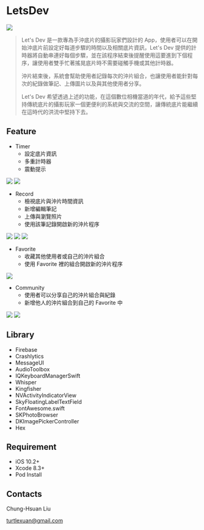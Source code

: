 # LetsDev

![](https://cloud.githubusercontent.com/assets/12083776/25850124/acf02fa4-34f3-11e7-9c44-fd715d42e3d1.png)

>Let's Dev 是一款專為手沖底片的攝影玩家們設計的 App，使用者可以在開始沖底片前設定好每道步驟的時間以及相關底片資訊，Let's Dev 提供的計時器將自動串連好每個步驟，並在該程序結束後提醒使用這要進到下個程序，讓使用者雙手忙著搖晃底片時不需要碰觸手機或其他計時器。
>
>沖片結束後，系統會幫助使用者記錄每次的沖片組合，也讓使用者能針對每次的紀錄做筆記、上傳圖片以及與其他使用者分享。
>
>Let's Dev 希望透過上述的功能，在這個數位相機當道的年代，給予這些堅持傳統底片的攝影玩家一個更便利的系統與交流的空間，讓傳統底片能繼續在這時代的洪流中堅持下去。

## Feature
* Timer
  * 設定底片資訊
  * 多重計時器
  * 震動提示

![](https://cloud.githubusercontent.com/assets/12083776/25850127/ae1a20f6-34f3-11e7-8c82-815f16b63bd7.png)
![](https://cloud.githubusercontent.com/assets/12083776/25850236/14b651d6-34f4-11e7-87ad-16c0002f90fc.png)

* Record
  * 檢視底片與沖片時間資訊
  * 新增編輯筆記
  * 上傳與瀏覽照片
  * 使用該筆記錄開啟新的沖片程序

![](https://cloud.githubusercontent.com/assets/12083776/25850129/af54e938-34f3-11e7-9dbc-311e50e23319.png)
![](https://cloud.githubusercontent.com/assets/12083776/25850429/cf28ec54-34f4-11e7-874c-a26c75e3e2b2.png)
![](https://cloud.githubusercontent.com/assets/12083776/25850820/5edfd9f6-34f6-11e7-8c2d-33fd04e4a23e.png)

* Favorite
  * 收藏其他使用者或自己的沖片組合
  * 使用 Favorite 裡的組合開啟新的沖片程序

![](https://cloud.githubusercontent.com/assets/12083776/25850136/b3e679f8-34f3-11e7-86cf-9378d1facd38.png)

* Community
  * 使用者可以分享自己的沖片組合與紀錄
  * 新增他人的沖片組合到自己的 Favorite 中

![](https://cloud.githubusercontent.com/assets/12083776/25850135/b3e6757a-34f3-11e7-884a-1fc7ac9d6dd4.png)
![](https://cloud.githubusercontent.com/assets/12083776/25860503/55368e22-3514-11e7-8d3a-4a849c0b549b.png)

## Library
* Firebase
* Crashlytics
* MessageUI
* AudioToolbox
* IQKeyboardManagerSwift
* Whisper
* Kingfisher
* NVActivityIndicatorView
* SkyFloatingLabelTextField
* FontAwesome.swift
* SKPhotoBrowser
* DKImagePickerController
* Hex

## Requirement
* iOS 10.2+
* Xcode 8.3+
* Pod Install

## Contacts
Chung-Hsuan Liu

<turtlexuan@gmail.com>
